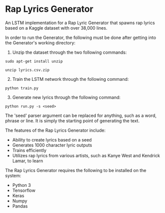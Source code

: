 # Rap Lyrics Generator
An LSTM implementation for a Rap Lyric Generator that spawns rap lyrics based on a Kaggle dataset with over 38,000 lines.


In order to run the Generator, the following must be done after getting into the Generator's working directory:

1. Unzip the dataset through the two following commands:
```
sudo apt-get install unzip
```
```
unzip lyrics.csv.zip
```

2. Train the LSTM network through the following command:
```
python train.py
```

3. Generate new lyrics through the following command:
```
python run.py -s <seed>
```

The 'seed' parser argument can be replaced for anything, such as a word, phrase or line. It is simply the starting point of generating the text.


The features of the Rap Lyrics Generator include:
* Ability to create lyrics based on a seed
* Generates 1000 character lyric outputs
* Trains efficiently
* Utilizes rap lyrics from various artists, such as Kanye West and Kendrick Lamar, to learn


The Rap Lyrics Generator requires the following to be installed on the system:
* Python 3
* Tensorflow
* Keras
* Numpy
* Pandas
